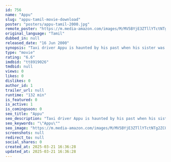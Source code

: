 ```yaml
---
id: 756
name: "Appu"
slug: "appu-tamil-movie-download"
poster: "posters/appu-tamil-2000.jpg"
remote_poster: "https://m.media-amazon.com/images/M/MV5BYjE3ZTllYTctNTg2ZC00ODQ5LWIzZDAtMDg4NjI0NWEwMzllXkEyXkFqcGdeQXVyOTk3NTc2MzE@._V1_SX300.jpg"
original_language: "Tamil"
dubbed_in: null
released_date: "16 Jun 2000"
synopsis: "Taxi driver Appu is haunted by his past when his sister was killed by a eunuch who was also a powerful pimp. While trying to find him, he comes across another girl who is about to meet the same fate."
type: "movie"
rating: "6.6"
imdbid: "tt8919026"
tmdbid: null
views: 0
likes: 0
dislikes: 0
author_id: 1
trailer_url: null
runtime: "132 min"
is_featured: 0
is_active: 1
is_comingsoon: 0
seo_title: "Appu"
seo_description: "Taxi driver Appu is haunted by his past when his sister was killed by a eunuch who was also a powerful pimp. While trying to find him, he comes across another girl who is about to meet the same fate."
seo_keywords: "\"Appu\""
seo_image: "https://m.media-amazon.com/images/M/MV5BYjE3ZTllYTctNTg2ZC00ODQ5LWIzZDAtMDg4NjI0NWEwMzllXkEyXkFqcGdeQXVyOTk3NTc2MzE@._V1_SX300.jpg"
screenshots: null
redirect_to: null
social_shares: 0
created_at: 2025-03-21 16:36:28
updated_at: 2025-03-21 16:36:28
---
```


